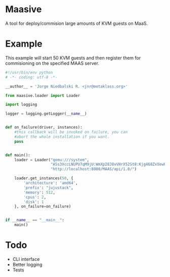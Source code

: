 Maasive
=======

A tool for deploy/commision large amounts of KVM guests on MaaS.


Example
========

This example will start 50 KVM guests and then register them for commisioning
on the specified MAAS server.


```python
#!/usr/bin/env python
# -*- coding: utf-8 -*-

__author__ = 'Jorge Niedbalski R. <jnr@metaklass.org>'

from maasive.loader import Loader

import logging

logger = logging.getLogger(__name__)


def on_failure(driver, instances):
    #this callback will be invoked on failure, you can
    #abort the whole installation if you want.
    pass


def main():
    loader = Loader("qemu:///system",
                    "ASs3XccLNUPU7qM9jU:WmXp28J8vVHrX52St8:Kjg468ZxVewKHMbKNpnQBvy6FcRk3KFC",
                    "http://localhost:8000/MAAS/api/1.0/")

    loader.get_instances(50, {
        'architecture': 'amd64',
        'prefix': "jujustack",
        'memory': 512,
        'cpus': 2,
        'disk': 1
    }, on_failure=on_failure)


if __name__ == "__main__":
    main()
```


Todo
====

* CLI interface
* Better logging
* Tests

